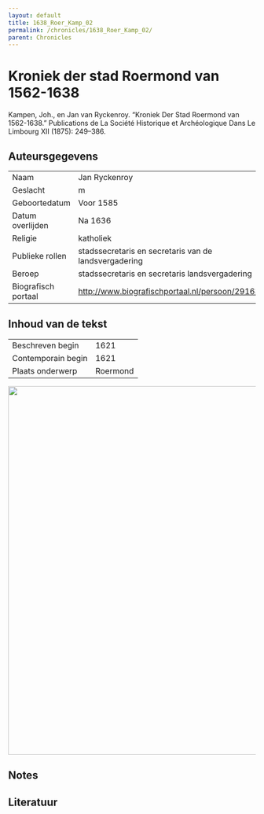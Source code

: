 ```yaml
---
layout: default
title: 1638_Roer_Kamp_02
permalink: /chronicles/1638_Roer_Kamp_02/
parent: Chronicles
--- 
```



# Kroniek der stad Roermond van 1562-1638 

Kampen, Joh., en Jan van Ryckenroy. “Kroniek Der Stad Roermond van 1562-1638.” Publications de La Société Historique et Archéologique Dans Le Limbourg XII (1875): 249–386. 

## Auteursgegevens 

| | | 
| --------------- | --------------- | 
| Naam | Jan Ryckenroy | 
| Geslacht | m | 
 | Geboortedatum | Voor 1585 | 
| Datum overlijden | Na 1636 | 
| Religie | katholiek | 
| Publieke rollen | stadssecretaris en secretaris van de landsvergadering | 
| Beroep | stadssecretaris en secretaris landsvergadering | 
| Biografisch portaal | http://www.biografischportaal.nl/persoon/29163203 | 

## Inhoud van de tekst 

| | | 
| --------------- | --------------- | 
| Beschreven begin | 1621 | 
| Contemporain begin | 1621 | 
| Plaats onderwerp | Roermond | 

[<img src="..\..\barplots_chronicles\1638_Roer_Kamp_02.jpg" width="750"/>](..\..\barplots_chronicles\1638_Roer_Kamp_02.jpg) 

## Notes 

## Literatuur 

